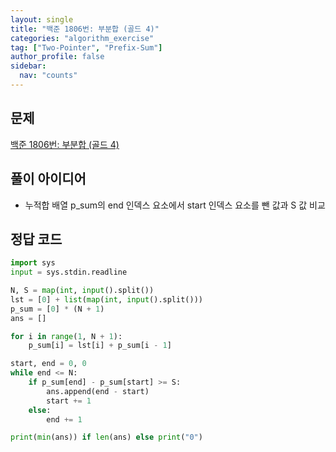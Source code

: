 ```yaml
---
layout: single
title: "백준 1806번: 부분합 (골드 4)"
categories: "algorithm_exercise"
tag: ["Two-Pointer", "Prefix-Sum"]
author_profile: false
sidebar:
  nav: "counts"
---
```


## 문제

[백준 1806번: 부분합 (골드 4)](https://www.acmicpc.net/problem/1806)

## 풀이 아이디어

- 누적합 배열 p_sum의 end 인덱스 요소에서 start 인덱스 요소를 뺀 값과 S 값 비교

## 정답 코드

```python
import sys
input = sys.stdin.readline

N, S = map(int, input().split())
lst = [0] + list(map(int, input().split()))
p_sum = [0] * (N + 1)
ans = []

for i in range(1, N + 1):
    p_sum[i] = lst[i] + p_sum[i - 1]

start, end = 0, 0
while end <= N:
    if p_sum[end] - p_sum[start] >= S:
        ans.append(end - start)
        start += 1
    else:
        end += 1

print(min(ans)) if len(ans) else print("0")
```
